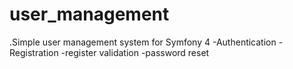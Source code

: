 # user_management
.Simple user management system for Symfony 4
    -Authentication
    -Registration
    -register validation
    -password reset
    

